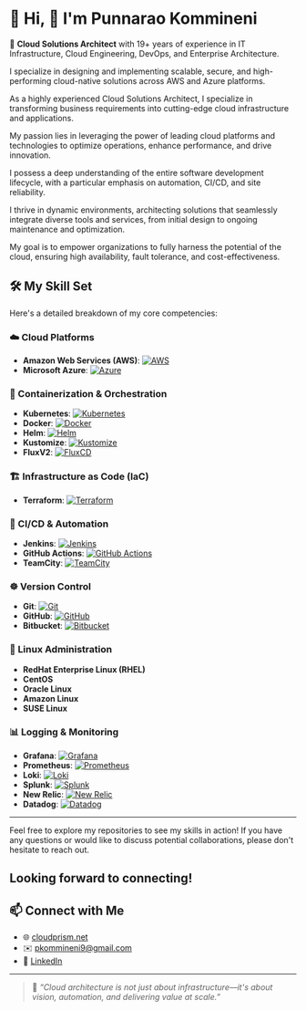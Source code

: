 # 👋 Hi, 🚀 I'm Punnarao Kommineni

🎯 **Cloud Solutions Architect** with 19+ years of experience in IT Infrastructure, Cloud Engineering, DevOps, and Enterprise Architecture.

I specialize in designing and implementing scalable, secure, and high-performing cloud-native solutions across AWS and Azure platforms.

As a highly experienced Cloud Solutions Architect, I specialize in transforming business requirements into cutting-edge cloud infrastructure and applications. 

My passion lies in leveraging the power of leading cloud platforms and technologies to optimize operations, enhance performance, and drive innovation. 

I possess a deep understanding of the entire software development lifecycle, with a particular emphasis on automation, CI/CD, and site reliability.

I thrive in dynamic environments, architecting solutions that seamlessly integrate diverse tools and services, from initial design to ongoing maintenance and optimization. 

My goal is to empower organizations to fully harness the potential of the cloud, ensuring high availability, fault tolerance, and cost-effectiveness.

## 🛠️ My Skill Set

Here's a detailed breakdown of my core competencies:

### ☁️ Cloud Platforms

* **Amazon Web Services (AWS)**: [![AWS](https://img.shields.io/badge/AWS-%23FF9900.svg?logo=amazon-aws&logoColor=white)](https://aws.amazon.com/)
* **Microsoft Azure**: [![Azure](https://img.shields.io/badge/Azure-%230078D4.svg?logo=microsoft-azure&logoColor=white)](https://azure.microsoft.com/)

### 🚢 Containerization & Orchestration

* **Kubernetes**: [![Kubernetes](https://img.shields.io/badge/Kubernetes-%23326CE5.svg?logo=kubernetes&logoColor=white)](https://kubernetes.io/)
* **Docker**: [![Docker](https://img.shields.io/badge/Docker-%232496ED.svg?logo=docker&logoColor=white)](https://www.docker.com/)
* **Helm**: [![Helm](https://img.shields.io/badge/Helm-%230F1689.svg?logo=helm&logoColor=white)](https://helm.sh/)
* **Kustomize**: [![Kustomize](https://img.shields.io/badge/Kustomize-F2826A?style=flat&logo=kubernetes&logoColor=white)](https://kustomize.io/)
* **FluxV2**: [![FluxCD](https://img.shields.io/badge/FluxCD-5C5997?style=flat&logo=fluxcd&logoColor=white)](https://fluxcd.io/)

### 🏗️ Infrastructure as Code (IaC)

* **Terraform**: [![Terraform](https://img.shields.io/badge/Terraform-%237B42BC.svg?logo=terraform&logoColor=white)](https://www.terraform.io/)

### 🚀 CI/CD & Automation

* **Jenkins**: [![Jenkins](https://img.shields.io/badge/Jenkins-%23D24939.svg?logo=jenkins&logoColor=white)](https://www.jenkins.io/)
* **GitHub Actions**: [![GitHub Actions](https://img.shields.io/badge/GitHub%20Actions-%23267BFF.svg?logo=github-actions&logoColor=white)](https://github.com/features/actions)
* **TeamCity**: [![TeamCity](https://img.shields.io/badge/TeamCity-%23000000.svg?logo=teamcity&logoColor=white)](https://www.jetbrains.com/teamcity/)

### ☸️ Version Control

* **Git**: [![Git](https://img.shields.io/badge/Git-%23F05032.svg?logo=git&logoColor=white)](https://git-scm.com/)
* **GitHub**: [![GitHub](https://img.shields.io/badge/GitHub-%23181717.svg?logo=github&logoColor=white)](https://github.com/)
* **Bitbucket**: [![Bitbucket](https://img.shields.io/badge/Bitbucket-%230052CC.svg?logo=bitbucket&logoColor=white)](https://bitbucket.org/)

### 🐧 Linux Administration

* **RedHat Enterprise Linux (RHEL)**
* **CentOS**
* **Oracle Linux**
* **Amazon Linux**
* **SUSE Linux**

### 📊 Logging & Monitoring

* **Grafana**: [![Grafana](https://img.shields.io/badge/Grafana-%23F46800.svg?logo=grafana&logoColor=white)](https://grafana.com/)
* **Prometheus**: [![Prometheus](https://img.shields.io/badge/Prometheus-%23E6522C.svg?logo=prometheus&logoColor=white)](https://prometheus.io/)
* **Loki**: [![Loki](https://img.shields.io/badge/Loki-%232D2D2D.svg?logo=grafana-loki&logoColor=white)](https://grafana.com/oss/loki/)
* **Splunk**: [![Splunk](https://img.shields.io/badge/Splunk-%23000000.svg?logo=splunk&logoColor=white)](https://www.splunk.com/)
* **New Relic**: [![New Relic](https://img.shields.io/badge/New%20Relic-%2300B37A.svg?logo=new-relic&logoColor=white)](https://newrelic.com/)
* **Datadog**: [![Datadog](https://img.shields.io/badge/Datadog-%23632CA6.svg?logo=datadog&logoColor=white)](https://www.datadoghq.com/)

---

Feel free to explore my repositories to see my skills in action! If you have any questions or would like to discuss potential collaborations, please don't hesitate to reach out.

Looking forward to connecting!
---

## 📫 Connect with Me

- 🌐 [cloudprism.net](https://cloudprism.net)
- ✉️ pkommineni9@gmail.com
- 🔗 [LinkedIn](https://www.linkedin.com/in/pkommineni9/)

---

> 💬 *“Cloud architecture is not just about infrastructure—it's about vision, automation, and delivering value at scale.”*
